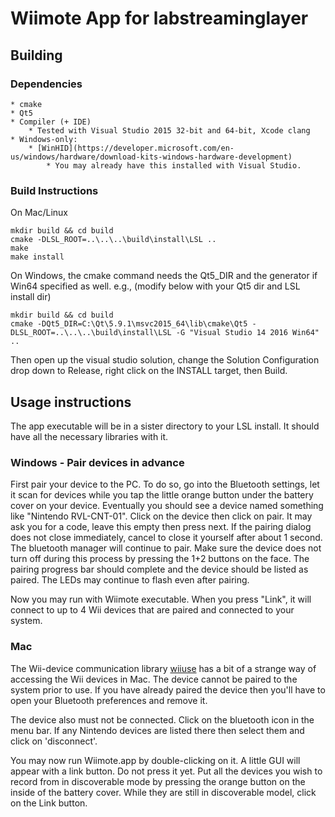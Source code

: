 # Wiimote App for labstreaminglayer

## Building

### Dependencies

    * cmake
    * Qt5
    * Compiler (+ IDE)
        * Tested with Visual Studio 2015 32-bit and 64-bit, Xcode clang
    * Windows-only:
        * [WinHID](https://developer.microsoft.com/en-us/windows/hardware/download-kits-windows-hardware-development)
            * You may already have this installed with Visual Studio.

### Build Instructions

On Mac/Linux

```
mkdir build && cd build
cmake -DLSL_ROOT=..\..\..\build\install\LSL ..
make
make install
```

On Windows, the cmake command needs the Qt5_DIR and the generator if Win64 specified as well. e.g.,
(modify below with your Qt5 dir and LSL install dir)

```
mkdir build && cd build
cmake -DQt5_DIR=C:\Qt\5.9.1\msvc2015_64\lib\cmake\Qt5 -DLSL_ROOT=..\..\..\build\install\LSL -G "Visual Studio 14 2016 Win64" ..
```

Then open up the visual studio solution, change the Solution Configuration drop down to Release, right click on the INSTALL target, then Build.

## Usage instructions

The app executable will be in a sister directory to your LSL install. It should have all the necessary libraries with it.

### Windows - Pair devices in advance

First pair your device to the PC. To do so, go into the Bluetooth settings,
let it scan for devices while you tap the little orange button under the
battery cover on your device. Eventually you should see a device named
something like "Nintendo RVL-CNT-01". Click on the device then click on pair.
It may ask you for a code, leave this empty then press next.
If the pairing dialog does not close immediately, cancel to close it yourself
after about 1 second. The bluetooth manager will continue to pair. Make sure
the device does not turn off during this process by pressing the 1+2 buttons
on the face. The pairing progress bar should complete and the device should be
listed as paired. The LEDs may continue to flash even after pairing.

Now you may run with Wiimote executable. When you press "Link", it will
connect to up to 4 Wii devices that are paired and connected to your system.

### Mac

The Wii-device communication library [wiiuse](https://github.com/rpavlik/wiiuse)
has a bit of a strange way of accessing the Wii devices in Mac. The device
cannot be paired to the system prior to use. If you have already paired the
device then you'll have to open your Bluetooth preferences and remove it.

The device also must not be connected. Click on the bluetooth icon in the
menu bar. If any Nintendo devices are listed there then select them and
click on 'disconnect'.

You may now run Wiimote.app by double-clicking on it.
A little GUI will appear with a link button. Do not press it yet.
Put all the devices you wish to record from in discoverable mode
by pressing the orange button on the inside of the battery cover.
While they are still in discoverable model, click on the Link button.